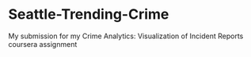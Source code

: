 # Seattle-Trending-Crime
My submission for my Crime Analytics: Visualization of Incident Reports coursera assignment
